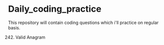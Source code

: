 # Daily_coding_practice
This repository will contain coding questions which i'll practice on regular basis. 


242. Valid Anagram

